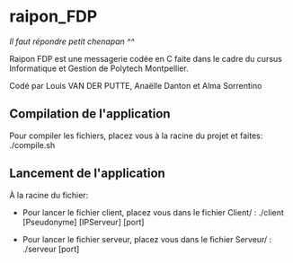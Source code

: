# raipon_FDP
*Il faut répondre petit chenapan ^^*

Raipon FDP est une messagerie codée en C faite dans le cadre du cursus Informatique et Gestion de Polytech Montpellier.

Codé par Louis VAN DER PUTTE, Anaëlle Danton et Alma Sorrentino

## Compilation de l'application

Pour compiler les fichiers, placez vous à la racine du projet et faites: ./compile.sh

## Lancement de l'application

À la racine du fichier:

* Pour lancer le fichier client, placez vous dans le fichier Client/ : ./client [Pseudonyme] [IPServeur] [port]

* Pour lancer le fichier serveur, placez vous dans le fichier Serveur/ : ./serveur [port]
